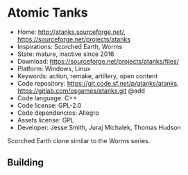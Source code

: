 # Atomic Tanks

- Home: http://atanks.sourceforge.net/, https://sourceforge.net/projects/atanks
- Inspirations: Scorched Earth, Worms
- State: mature, inactive since 2016
- Download: https://sourceforge.net/projects/atanks/files/
- Platform: Windows, Linux
- Keywords: action, remake, artillery, open content
- Code repository: https://git.code.sf.net/p/atanks/atanks, https://gitlab.com/osgames/atanks.git @add
- Code language: C++
- Code license: GPL-2.0
- Code dependencies: Allegro
- Assets license: GPL
- Developer: Jesse Smith, Juraj Michalek, Thomas Hudson

Scorched Earth clone similar to the Worms series.

## Building



